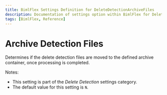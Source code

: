 ```yaml
---
title: BimlFlex Settings Definition for DeleteDetectionArchiveFiles
description: Documentation of settings option within BimlFlex for DeleteDetectionArchiveFiles
tags: [BimlFlex, Reference]
---
```


# Archive Detection Files

Determines if the delete detection files are moved to the defined archive container, once processing is completed.

Notes:

* This setting is part of the *Delete Detection* settings category.
* The default value for this setting is `N`.
